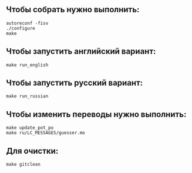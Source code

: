 ## Чтобы собрать нужно выполнить:
```
autoreconf -fisv
./configure
make
```

## Чтобы запустить английский вариант:
```
make run_english
```

## Чтобы запустить русский вариант:
```
make run_russian
```

## Чтобы изменить переводы нужно выполнить:
```
make update_pot_po
make ru/LC_MESSAGES/guesser.mo
```

## Для очистки:
```
make gitclean
```
